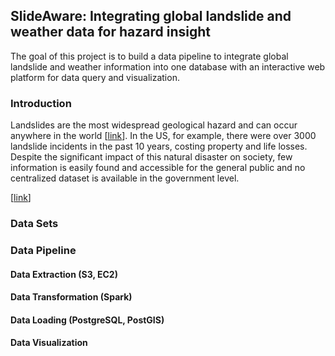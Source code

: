 ## SlideAware: Integrating global landslide and weather data for hazard insight
The goal of this project is to build a data pipeline to integrate global landslide and weather information into one database with an interactive web platform for data query and visualization.

### Introduction
Landslides are the most widespread geological hazard and can occur anywhere in the world [[link](https://www.who.int/health-topics/landslides#tab=tab_1)]. In the US, for example, there were over 3000 landslide incidents in the past 10 years, costing property and life losses. Despite the significant impact of this natural disaster on society, few information is easily found and accessible for the general public and no centralized dataset is available in the government level. 

[[link](https://earthdata.nasa.gov/learn/sensing-our-planet/connecting-rainfall-and-landslides)]

### Data Sets


### Data Pipeline


#### Data Extraction (S3, EC2)

#### Data Transformation (Spark)

#### Data Loading (PostgreSQL, PostGIS)

#### Data Visualization





